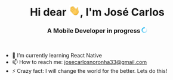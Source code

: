 <h1 align="center">Hi dear <img src="./hi.gif" width="30px">, I'm José Carlos</h1>
<h3 align="center">A Mobile Developer in progress <img src="./carregando.gif" width="15px"></h3><br/>

<!--
**JoseCarlos33/JoseCarlos33** is a ✨ _special_ ✨ repository because its `README.md` (this file) appears on your GitHub profile.-->

- 🌱 I’m currently learning React Native
- 📫 How to reach me: josecarlosnoronha33@gmail.com
- ⚡ Crazy fact: I will change the world for the better. Lets do this!

